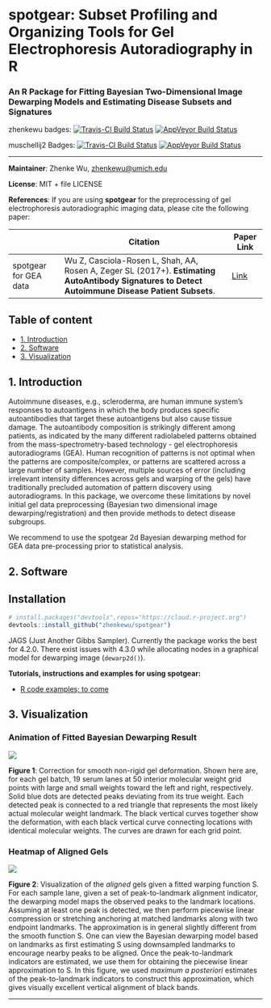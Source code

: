 # **spotgear**: Subset Profiling and Organizing Tools for Gel Electrophoresis Autoradiography in R
### An R Package for Fitting Bayesian Two-Dimensional Image Dewarping Models and Estimating Disease Subsets and Signatures

zhenkewu badges:
[![Travis-CI Build Status](https://travis-ci.org/zhenkewu/spotgear.svg?branch=master)](https://travis-ci.org/zhenkewu/spotgear)
[![AppVeyor Build Status](https://ci.appveyor.com/api/projects/status/github/zhenkewu/spotgear?branch=master&svg=true)](https://ci.appveyor.com/project/zhenkewu/spotgear)

muschellij2 Badges:
[![Travis-CI Build Status](https://travis-ci.org/muschellij2/spotgear.svg?branch=master)](https://travis-ci.org/muschellij2/spotgear)
[![AppVeyor Build Status](https://ci.appveyor.com/api/projects/status/github/muschellij2/spotgear?branch=master&svg=true)](https://ci.appveyor.com/project/muschellij2/spotgear)

--------
**Maintainer**: Zhenke Wu, zhenkewu@umich.edu

**License**: MIT + file LICENSE

**References**: If you are using **spotgear** for the preprocessing of gel electrophoresis autoradiographic imaging data, please cite the following paper:

|       | Citation     | Paper Link
| -------------  | -------------  | -------------  |
| spotgear for GEA data    | Wu Z, Casciola-Rosen L, Shah, AA, Rosen A, Zeger SL (2017+). **Estimating AutoAntibody Signatures to Detect Autoimmune Disease Patient Subsets**.   |[Link](https://academic.oup.com/biostatistics/advance-article-abstract/doi/10.1093/biostatistics/kxx061/4622596)| 

## Table of content
- [1. Introduction](#id-section1)
- [2. Software](#id-section2)
- [3. Visualization](#id-section3)

<div id='id-section1'/>

## 1. Introduction

Autoimmune diseases, e.g., scleroderma, are human immune system’s
responses to autoantigens in which the body produces specific autoantibodies
that target these autoantigens but also cause tissue damage. The autoantibody
composition is strikingly different among patients, as indicated by the many
different radiolabeled patterns obtained from the mass-spectrometry-based
technology - gel electrophoresis autoradiograms (GEA). Human recognition of
patterns is not optimal when the patterns are composite/complex, or patterns
are scattered across a large number of samples. However, multiple sources of
error (including irrelevant intensity differences across gels and warping of
the gels) have traditionally precluded automation of pattern discovery using
autoradiograms. In this package, we overcome these limitations by novel initial
gel data preprocessing (Bayesian two dimensional image dewarping/registration) and then provide methods to
detect disease subgroups.

We recommend to use the spotgear 2d Bayesian dewarping method for GEA data pre-processing prior to statistical analysis. 

<div id='id-section2'/>

## 2. Software

Installation
--------------
```r
# install.packages("devtools",repos="https://cloud.r-project.org")
devtools::install_github("zhenkewu/spotgear")
```

JAGS (Just Another Gibbs Sampler). Currently the package works the best for 4.2.0. There exist issues with 4.3.0 while allocating nodes in a graphical model for dewarping image (`dewarp2d()`).

**Tutorials, instructions and examples for using spotgear:**
- [R code examples; to come]()



<div id='id-section2'/>

## 3. Visualization

### Animation of Fitted Bayesian Dewarping Result

![](inst/example_figure/animation.gif)

**Figure 1**: Correction for smooth non-rigid gel deformation. Shown here are, for each gel batch, 19 serum lanes at 50 interior molecular weight grid points with large and small weights toward the left and right, respectively. Solid blue dots are detected peaks deviating from its true weight. Each detected peak is connected to a red triangle that represents the most likely actual molecular weight landmark. The black vertical curves together show the deformation, with each black vertical curve connecting locations with identical molecular weights. The curves are drawn for each grid point.

### Heatmap of Aligned Gels

![](inst/example_figure/pwl_after_dewarping.png)



**Figure 2**: Visualization of the *aligned* gels given a fitted warping function S. For each sample lane, given a set of peak-to-landmark alignment indicator, the dewarping model maps the observed peaks to the landmark locations. Assuming at least one peak is detected, we then perform piecewise linear compression or stretching anchoring at matched landmarks along with two endpoint landmarks. The approximation is in general slightly different from the smooth function S. One can view the Bayesian dewarping model based on landmarks as first estimating S using downsampled landmarks to encourage nearby peaks to be aligned. Once the peak-to-landmark indicators are estimated, we use them for obtaining the piecewise linear approximation to S. In this figure, we used *maximum a posteriori* estimates of the peak-to-landmark indicators to construct this approximation, which gives visually excellent vertical alignment of black bands. 


------
